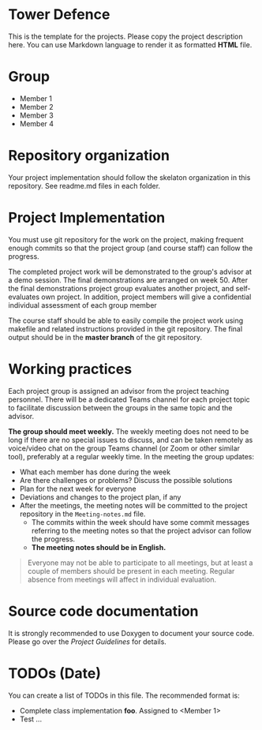 # Tower Defence

This is the template for the projects. Please copy the project description here. 
You can use Markdown language to render it as formatted **HTML** file.

# Group
- Member 1
- Member 2
- Member 3
- Member 4

# Repository organization
Your project implementation should follow the skelaton organization in this repository.
See readme.md files in each folder.

# Project Implementation 
You must use git repository for the work on the project, making frequent enough commits so 
that the project group (and course staff) can follow the progress.

The completed project work will be demonstrated to the group's advisor at a demo session. 
The final demonstrations are arranged on week 50. After the final demonstrations project group 
evaluates another project, and self-evaluates own project. In addition, project members will 
give a confidential individual assessment of each group member

The course staff should be able to easily compile the project work using makefile and related 
instructions provided in the git repository. The final output should be in the **master branch** of the git repository.

# Working practices
Each project group is assigned an advisor from the project teaching personnel. 
There will be a dedicated Teams channel for each project topic to facilitate discussion between 
the groups in the same topic and the advisor. 

**The group should meet weekly.** The weekly meeting does not need to be long if there are no special issues 
to discuss, and can be taken remotely as voice/video chat on the group Teams channel (or Zoom or other similar tool), 
preferably at a regular weekly time. In the meeting the group updates:

- What each member has done during the week
- Are there challenges or problems? Discuss the possible solutions
- Plan for the next week for everyone
- Deviations and changes to the project plan, if any
- After the meetings, the meeting notes will be committed to the project repository in the `Meeting-notes.md` file. 
    * The commits within the week should have some commit messages referring to the meeting notes so 
      that the project advisor can follow the progress.  
    * **The meeting notes should be in English.**

> Everyone may not be able to participate to all meetings, but at least a couple of members should be present in each meeting. 
> Regular absence from meetings will affect in individual evaluation.

# Source code documentation
It is strongly recommended to use Doxygen to document your source code.
Please go over the *Project Guidelines* for details.

# TODOs (Date)
You can create a list of TODOs in this file.
The recommended format is:
- Complete class implementation **foo**. Assigned to \<Member 1\>
- Test ...